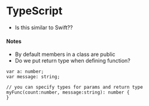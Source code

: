 # TypeScript

- Is this similar to Swift??

#### Notes
- By default members in a class are public
- Do we put return type when defining function?



```typesript
var a: number;
var message: string;

// you can specify types for params and return type
myFunc(count:number, message:string): number {
}
```
